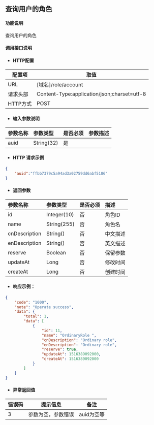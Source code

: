 ## 查询用户的角色

#### 功能说明

查询用户的角色

#### 调用接口说明

* #### HTTP配置

| 配置项 | 取值 |
| --- | --- |
| URL | \[域名\]/role/account|
| 请求头部 | Content-Type:application/json;charset=utf-8 |
| HTTP方式 | POST|

* #### 输入参数说明

| 参数名称 | 参数类型 | 是否必须 | 参数描述 |
| :--- | :--- | :--- | :--- |
| auid | String\(32\) | 是 | |


* #### HTTP 请求示例

```json
{
	"auid":"ffbb7379c5a94ad3a02759dd6abf5186"
}
```

* #### 返回参数

| 参数名称 | 参数类型 | 是否必须 | 描述 |
| :--- | :--- | :--- | :--- |
|id|Integer\(10\) | 否 | 角色ID|
|name |String\(255\) | 否 | 角色名|
| cnDescription|String\(\) | 否 | 中文描述|
| enDescription| String\(\)| 否 | 英文描述|
| reserve| Boolean | 否 | 保留参数 |
| updateAt| Long | 否 | 修改时间|
| createAt| Long | 否 | 创建时间|


* #### 响应示例：

```json
{
    "code": "1000",
    "note": "Operate success",
    "data": {
        "total": 1,
        "data": [
            {
                "id": 11,
                "name": "OrdinaryRole ",
                "cnDescription": "Ordinary role",
                "enDescription": "Ordinary role",
                "reserve": true,
                "updateAt": 1516389092000,
                "createAt": 1516389092000
            }
        ]
    }
}
```

* #### 异常返回值

|错误码 | 提示信息 | 备注 |
| --- | --- | --- |
| 3| 参数为空，参数错误 | auid为空等|




